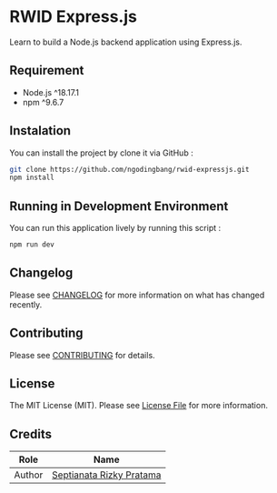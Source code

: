 # RWID Express.js

Learn to build a Node.js backend application using Express.js.

## Requirement

- Node.js ^18.17.1
- npm ^9.6.7

## Instalation

You can install the project by clone it via GitHub :

```bash
git clone https://github.com/ngodingbang/rwid-expressjs.git
npm install
```

## Running in Development Environment

You can run this application lively by running this script :

```bash
npm run dev
```

## Changelog

Please see [CHANGELOG](CHANGELOG.md) for more information on what has changed recently.

## Contributing

Please see [CONTRIBUTING](CONTRIBUTING.md) for details.

## License

The MIT License (MIT). Please see [License File](LICENSE.md) for more information.

## Credits

| Role   | Name                                                     |
| ------ | -------------------------------------------------------- |
| Author | [Septianata Rizky Pratama](https://github.com/ianriizky) |
